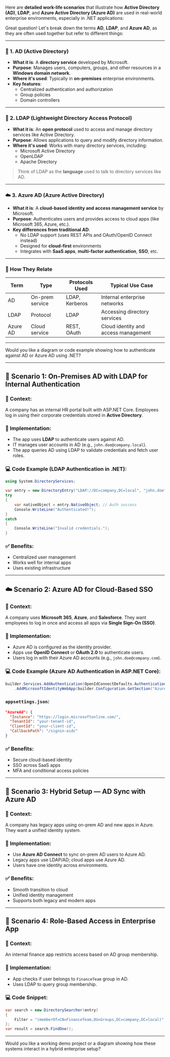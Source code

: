 
Here are **detailed work-life scenarios** that illustrate how **Active Directory (AD)**, **LDAP**, and **Azure Active Directory (Azure AD)** are used in real-world enterprise environments, especially in .NET applications:

Great question! Let's break down the terms **AD**, **LDAP**, and **Azure AD**, as they are often used together but refer to different things:

---

### 🧱 1. **AD (Active Directory)**

- **What it is**: A **directory service** developed by Microsoft.
- **Purpose**: Manages users, computers, groups, and other resources in a **Windows domain network**.
- **Where it's used**: Typically in **on-premises** enterprise environments.
- **Key features**:
    - Centralized authentication and authorization
    - Group policies
    - Domain controllers

---

### 📡 2. **LDAP (Lightweight Directory Access Protocol)**

- **What it is**: An **open protocol** used to access and manage directory services like Active Directory.
- **Purpose**: Allows applications to query and modify directory information.
- **Where it's used**: Works with many directory services, including:
    - Microsoft Active Directory
    - OpenLDAP
    - Apache Directory

> Think of LDAP as the **language** used to talk to directory services like AD.

---

### ☁️ 3. **Azure AD (Azure Active Directory)**

- **What it is**: A **cloud-based identity and access management service** by Microsoft.
- **Purpose**: Authenticates users and provides access to cloud apps (like Microsoft 365, Azure, etc.).
- **Key differences from traditional AD**:
    - No LDAP support (uses REST APIs and OAuth/OpenID Connect instead)
    - Designed for **cloud-first** environments
    - Integrates with **SaaS apps**, **multi-factor authentication**, **SSO**, etc.

---

### 🔄 How They Relate

|Term|Type|Protocols Used|Typical Use Case|
|---|---|---|---|
|AD|On-prem service|LDAP, Kerberos|Internal enterprise networks|
|LDAP|Protocol|LDAP|Accessing directory services|
|Azure AD|Cloud service|REST, OAuth|Cloud identity and access management|

---

Would you like a diagram or code example showing how to authenticate against AD or Azure AD using .NET?


---

## 🏢 Scenario 1: On-Premises AD with LDAP for Internal Authentication

### 📌 Context:

A company has an internal HR portal built with ASP.NET Core. Employees log in using their corporate credentials stored in **Active Directory**.

### 🔧 Implementation:

- The app uses **LDAP** to authenticate users against AD.
- IT manages user accounts in AD (e.g., `john.doe@company.local`).
- The app queries AD using LDAP to validate credentials and fetch user roles.

### 💻 Code Example (LDAP Authentication in .NET):

```csharp
using System.DirectoryServices;

var entry = new DirectoryEntry("LDAP://DC=company,DC=local", "john.doe", "password123");
try
{
    var nativeObject = entry.NativeObject; // Auth success
    Console.WriteLine("Authenticated!");
}
catch
{
    Console.WriteLine("Invalid credentials.");
}
```

### ✅ Benefits:

- Centralized user management
- Works well for internal apps
- Uses existing infrastructure

---

## ☁️ Scenario 2: Azure AD for Cloud-Based SSO

### 📌 Context:

A company uses **Microsoft 365**, **Azure**, and **Salesforce**. They want employees to log in once and access all apps via **Single Sign-On (SSO)**.

### 🔧 Implementation:

- Azure AD is configured as the identity provider.
- Apps use **OpenID Connect** or **OAuth 2.0** to authenticate users.
- Users log in with their Azure AD accounts (e.g., `john.doe@company.com`).

### 💻 Code Example (Azure AD Authentication in ASP.NET Core):

```csharp
builder.Services.AddAuthentication(OpenIdConnectDefaults.AuthenticationScheme)
    .AddMicrosoftIdentityWebApp(builder.Configuration.GetSection("AzureAd"));
```

### `appsettings.json`:

```json
"AzureAd": {
  "Instance": "https://login.microsoftonline.com/",
  "TenantId": "your-tenant-id",
  "ClientId": "your-client-id",
  "CallbackPath": "/signin-oidc"
}
```

### ✅ Benefits:

- Secure cloud-based identity
- SSO across SaaS apps
- MFA and conditional access policies

---

## 🔄 Scenario 3: Hybrid Setup — AD Sync with Azure AD

### 📌 Context:

A company has legacy apps using on-prem AD and new apps in Azure. They want a unified identity system.

### 🔧 Implementation:

- Use **Azure AD Connect** to sync on-prem AD users to Azure AD.
- Legacy apps use LDAP/AD; cloud apps use Azure AD.
- Users have one identity across environments.

### ✅ Benefits:

- Smooth transition to cloud
- Unified identity management
- Supports both legacy and modern apps

---

## 🧪 Scenario 4: Role-Based Access in Enterprise App

### 📌 Context:

An internal finance app restricts access based on AD group membership.

### 🔧 Implementation:

- App checks if user belongs to `FinanceTeam` group in AD.
- Uses LDAP to query group membership.

### 💻 Code Snippet:

```csharp
var search = new DirectorySearcher(entry)
{
    Filter = "(memberOf=CN=FinanceTeam,OU=Groups,DC=company,DC=local)"
};
var result = search.FindOne();
```

---

Would you like a working demo project or a diagram showing how these systems interact in a hybrid enterprise setup?